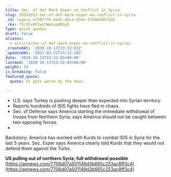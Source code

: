 ```yaml
---
title: Sec. of Def Mark Esper on Conflict in Syria.
slug: 20191013-sec-of-def-mark-esper-on-conflict-in-syria
_id: legacy-e738fff6-6ed1-44ca-934e-2fe0dd4b72a5
_rev: f2cVhvAV1wntWw1uaAB5yS
type: quick_quotes
draft: false
aliases:
  - article/sec-of-def-mark-esper-on-conflict-in-syria/
_createdAt: '2019-10-13T23:32:03Z'
_updatedAt: '2021-03-22T13:12:18Z'
date: '2019-10-13T23:32:03+00:00'
lastmod: '2019-10-13T23:32:03+00:00'
weight: 50
is_breaking: false
featured_quote:
  quote: It gets worse by the hour.

---
```

* U.S. says Turkey is pushing deeper than expected into Syrian territory.
* Reports hundreds of ISIS fights have fled in chaos.
* Sec. of Defense says America starting the immediate withdrawal of troops from Northern Syria; says America should not be caught between two opposing forces.
* 

Backstory: America has worked with Kurds to combat ISIS in Syria for the last 5 years. Sec. Esper says America clearly told Kurds that they would not defend them against the Turks.

**US pulling out of northern Syria; full withdrawal possible**  
[https://apnews.com/7706d07a501149d3b665c253ac8ff3c4](https://apnews.com/7706d07a501149d3b665c253ac8ff3c4)